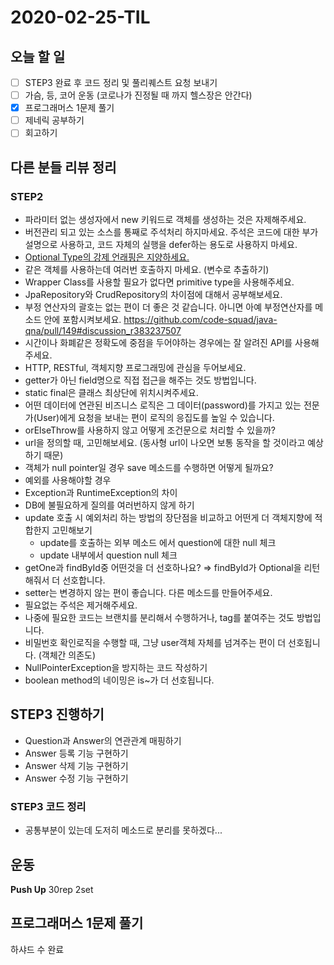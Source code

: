 # 2020-02-25-TIL

## 오늘 할 일

- [ ] STEP3 완료 후 코드 정리 및 풀리퀘스트 요청 보내기
- [ ] 가슴, 등, 코어 운동 (코로나가 진정될 때 까지 헬스장은 안간다)
- [x] 프로그래머스 1문제 풀기
- [ ] 제네릭 공부하기
- [ ] 회고하기

## 다른 분들 리뷰 정리

### STEP2

- 파라미터 없는 생성자에서 new 키워드로 객체를 생성하는 것은 자제해주세요.
- 버전관리 되고 있는 소스를 통째로 주석처리 하지마세요.
  주석은 코드에 대한 부가설명으로 사용하고, 코드 자체의 실행을 defer하는 용도로 사용하지 마세요.
- [Optional Type의 강제 언래핑은 지양하세요.](https://github.com/code-squad/java-qna/pull/149#discussion_r383234440)
- 같은 객체를 사용하는데 여러번 호출하지 마세요. (변수로 추출하기)
- Wrapper Class를 사용할 필요가 없다면 primitive type을 사용해주세요.
- JpaRepository와 CrudRepository의 차이점에 대해서 공부해보세요.
- 부정 연산자의 괄호는 없는 편이 더 좋은 것 같습니다. 아니면 아예 부정연산자를 메소드 안에 포함시켜보세요.
  https://github.com/code-squad/java-qna/pull/149#discussion_r383237507
- 시간이나 화폐같은 정확도에 중점을 두어야하는 경우에는 잘 알려진 API를 사용해주세요.
- HTTP, RESTful, 객체지향 프로그래밍에 관심을 두어보세요.
- getter가 아닌 field명으로 직접 접근을 해주는 것도 방법입니다.
- static final은 클래스 최상단에 위치시켜주세요.
- 어떤 데이터에 연관된 비즈니스 로직은 그 데이터(password)를 가지고 있는 전문가(User)에게 요청을 보내는 편이 로직의 응집도를 높일 수 있습니다.
- orElseThrow를 사용하지 않고 어떻게 조건문으로 처리할 수 있을까?
- url을 정의할 때, 고민해보세요. (동사형 url이 나오면 보통 동작을 할 것이라고 예상하기 때문)
- 객체가 null pointer일 경우 save 메소드를 수행하면 어떻게 될까요?
- 예외를 사용해야할 경우
- Exception과 RuntimeException의 차이
- DB에 불필요하게 질의를 여러번하지 않게 하기
- update 호출 시 예외처리 하는 방법의 장단점을 비교하고 어떤게 더 객체지향에 적합한지 고민해보기
  - update를 호출하는 외부 메소드 에서 question에 대한 null 체크
  - update 내부에서 question null 체크
- getOne과 findById중 어떤것을 더 선호하나요? ⇒ findById가 Optional을 리턴해줘서 더 선호합니다.
- setter는 변경하지 않는 편이 좋습니다. 다른 메소드를 만들어주세요.
- 필요없는 주석은 제거해주세요.
- 나중에 필요한 코드는 브랜치를 분리해서 수행하거나, tag를 붙여주는 것도 방법입니다.
- 비밀번호 확인로직을 수행할 때, 그냥 user객체 자체를 넘겨주는 편이 더 선호됩니다. (객체간 의존도)
- NullPointerException을 방지하는 코드 작성하기
- boolean method의 네이밍은 is~가 더 선호됩니다.

## STEP3 진행하기

- Question과 Answer의 연관관계 매핑하기
- Answer 등록 기능 구현하기
- Answer 삭제 기능 구현하기
- Answer 수정 기능 구현하기

### STEP3 코드 정리

- 공통부분이 있는데 도저히 메소드로 분리를 못하겠다...

## 운동

**Push Up** 30rep 2set

## 프로그래머스 1문제 풀기

하샤드 수 완료

